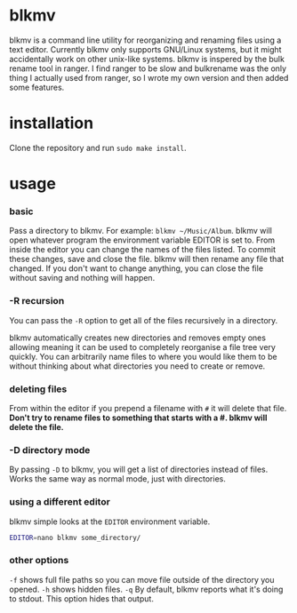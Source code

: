 # blkmv
blkmv is a command line utility for reorganizing and renaming files using a text editor. Currently blkmv only supports GNU/Linux systems, but it might accidentally work on other unix-like systems. blkmv is inspered by the bulk rename tool in ranger. I find ranger to be slow and bulkrename was the only thing I actually used from ranger, so I wrote my own version and then added some features.

# installation
Clone the repository and run `sudo make install`.

# usage
### basic
Pass a directory to blkmv. For example: `blkmv ~/Music/Album`. blkmv will open whatever program the environment variable EDITOR is set to. From inside the editor you can change the names of the files listed. To commit these changes, save and close the file. blkmv will then rename any file that changed. If you don't want to change anything, you can close the file without saving and nothing will happen.

### -R recursion
You can pass the `-R` option to get all of the files recursively in a directory.   
   
blkmv automatically creates new directories and removes empty ones allowing meaning it can be used to completely reorganise a file tree very quickly. You can arbitrarily name files to where you would like them to be without thinking about what directories you need to create or remove.

### deleting files
From within the editor if you prepend a filename with `#` it will delete that file. **Don't try to rename files to something that starts with a #. blkmv will delete the file.**

### -D directory mode
By passing `-D` to blkmv, you will get a list of directories instead of files. Works the same way as normal mode, just with directories.

### using a different editor
blkmv simple looks at the `EDITOR` environment variable.
```sh
EDITOR=nano blkmv some_directory/
```

### other options
`-f` shows full file paths so you can move file outside of the directory you opened.
`-h` shows hidden files.
`-q` By default, blkmv reports what it's doing to stdout. This option hides that output.
